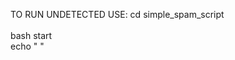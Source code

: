 
TO RUN UNDETECTED USE: cd simple_spam_script<br>
                         <br>bash start
                         <br>echo " "
